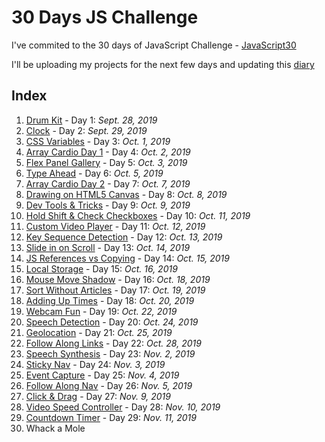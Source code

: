 # 30 Days JS Challenge

I've commited to the 30 days of JavaScript Challenge - [JavaScript30](https://javascript30.com/)

I'll be uploading my projects for the next few days and updating this [diary](https://github.com/AnaSegarra/30-days-javascript/blob/master/log.md)


## Index
1. [Drum Kit](https://github.com/AnaSegarra/30-days-javascript/tree/master/Day01-Drum-Kit) - Day 1: *Sept. 28, 2019*
2. [Clock](https://github.com/AnaSegarra/30-days-javascript/tree/master/Day02-Clock) - Day 2: *Sept. 29, 2019*
3. [CSS Variables](https://github.com/AnaSegarra/30-days-javascript/tree/master/Day03-CSS-Variables) - Day 3: *Oct. 1, 2019*
4. [Array Cardio Day 1](https://github.com/AnaSegarra/30-days-javascript/tree/master/Day04-Array-Cardio-Day1) - Day 4: *Oct. 2, 2019*
5. [Flex Panel Gallery](https://github.com/AnaSegarra/30-days-javascript/tree/master/Day05-Flex-Panel-Gallery) - Day 5: *Oct. 3, 2019*
6. [Type Ahead](https://github.com/AnaSegarra/30-days-javascript/tree/master/Day06-Type-Ahead) - Day 6: *Oct. 5, 2019*
7. [Array Cardio Day 2](https://github.com/AnaSegarra/30-days-javascript/tree/master/Day07-Array-Cardio-Day2) - Day 7: *Oct. 7, 2019*
8. [Drawing on HTML5 Canvas](https://github.com/AnaSegarra/30-days-javascript/tree/master/Day08-HTML5-Canvas) - Day 8: *Oct. 8, 2019*
9. [Dev Tools & Tricks](https://github.com/AnaSegarra/30-days-javascript/tree/master/Day09-Dev-Tools-Tricks) - Day 9: *Oct. 9, 2019* 
10. [Hold Shift & Check Checkboxes](https://github.com/AnaSegarra/30-days-javascript/tree/master/Day10-Hold-Shift%26Check-Checkboxes) - Day 10: *Oct. 11, 2019*
11. [Custom Video Player](https://github.com/AnaSegarra/30-days-javascript/tree/master/Day11-Custom-Video-Player) - Day 11: *Oct. 12, 2019*
12. [Key Sequence Detection](https://github.com/AnaSegarra/30-days-javascript/tree/master/Day12-Key-Sequence-Detection) - Day 12: *Oct. 13, 2019*
13. [Slide in on Scroll](https://github.com/AnaSegarra/30-days-javascript/tree/master/Day13-Slide-in-on-Scroll) - Day 13: *Oct. 14, 2019*
14. [JS References vs Copying](https://github.com/AnaSegarra/30-days-javascript/tree/master/Day14-Js-References-vs-Copying) - Day 14: *Oct. 15, 2019*
15. [Local Storage](https://github.com/AnaSegarra/30-days-javascript/tree/master/Day15-LocalStorage) - Day 15: *Oct. 16, 2019*
16. [Mouse Move Shadow](https://github.com/AnaSegarra/30-days-javascript/tree/master/Day16-Mouse-Move-Shadow) - Day 16: *Oct. 18, 2019*
17. [Sort Without Articles](https://github.com/AnaSegarra/30-days-javascript/tree/master/Day17-Sort-Without-Articles) - Day 17: *Oct. 19, 2019*
18. [Adding Up Times](https://github.com/AnaSegarra/30-days-javascript/tree/master/Day18-Adding-Up-Times) - Day 18: *Oct. 20, 2019*
19. [Webcam Fun](https://github.com/AnaSegarra/30-days-javascript/tree/master/Day19-Webcam-Fun) - Day 19: *Oct. 22, 2019*
20. [Speech Detection](https://github.com/AnaSegarra/30-days-javascript/tree/master/Day20-Speech-Detection) - Day 20: *Oct. 24, 2019*
21. [Geolocation](https://github.com/AnaSegarra/30-days-javascript/tree/master/Day21-Geolocation) - Day 21: *Oct. 25, 2019*
22. [Follow Along Links](https://github.com/AnaSegarra/30-days-javascript/tree/master/Day22-Follow-Along-Links) - Day 22: *Oct. 28, 2019*
23. [Speech Synthesis](https://github.com/AnaSegarra/30-days-javascript/tree/master/Day23-Speech-Synthesis) - Day 23: *Nov. 2, 2019*
24. [Sticky Nav](https://github.com/AnaSegarra/30-days-javascript/tree/master/Day24-Sticky-Nav) - Day 24: *Nov. 3, 2019*
25. [Event Capture](https://github.com/AnaSegarra/30-days-javascript/tree/master/Day25-Event-Capture) - Day 25: *Nov. 4, 2019*
26. [Follow Along Nav](https://github.com/AnaSegarra/30-days-javascript/tree/master/Day26-Follow-Along-Nav) - Day 26: *Nov. 5, 2019*
27. [Click & Drag](https://github.com/AnaSegarra/30-days-javascript/tree/master/Day27-Click-%26-Drag) - Day 27: *Nov. 9, 2019*
28. [Video Speed Controller](https://github.com/AnaSegarra/30-days-javascript/tree/master/Day28-Video-Speed-Controller) - Day 28: *Nov. 10, 2019*
29. [Countdown Timer](https://github.com/AnaSegarra/30-days-javascript/tree/master/Day29-Countdown-Timer) - Day 29: *Nov. 11, 2019*
30. Whack a Mole
